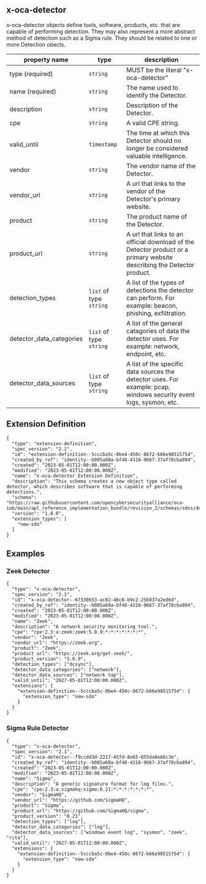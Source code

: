 ## x-oca-detector

x-oca-detector objects define tools, software, products, etc. that are capable of performing
detection. They may also represent a more abstract method of detection such as a Sigma rule. They
should be related to one or more Detection obects.

| property name            | type                       | description
|--------------------------|----------------------------|--------------------------------------------------------------------------------------------------------------------------------------------------------------------------------------------------------------------------------------|
| type (required)          | `string`                   | MUST be the literal "x-oca-detector"
| name (required)          | `string`                   | The name used to identify the Detector.
| description              | `string`                   | Description of the Detector.
| cpe                      | `string`                   | A valid CPE string.
| valid_until              | `timestamp`                | The time at which this Detector should no longer be considered valuable intelligence.
| vendor                   | `string`                   | The vendor name of the Detector.
| vendor_url               | `string`                   | A url that links to the vendor of the Detector's primary website.
| product                  | `string`                   | The product name of the Detector.
| product_url              | `string`                   | A url that links to an official download of the Detector product or a primary website describing the Detector product.
| detection_types          | `list` of type `string`    | A list of the types of detections the detector can perform. For example: beacon, phishing, exfiltration.
| detector_data_categories | `list` of type `string`    | A list of the general catagories of data the detector uses. For example: network, endpoint, etc.
| detector_data_sources    | `list` of type `string`    | A list of the specific data sources the detector uses. For example: pcap, windows security event logs, sysmon, etc.

## Extension Definition

```
{
  "type": "extension-definition",
  "spec_version": "2.1",
  "id": "extension-definition--5cccba5c-0be4-450c-8672-b66e98515754",
  "created_by_ref": "identity--b085a68a-bf48-4316-9667-37af78cba894",
  "created": "2023-05-01T12:00:00.000Z",
  "modified": "2023-05-01T12:00:00.000Z",
  "name": "x-oca-detector Extension Definition",
  "description": "This schema creates a new object type called detector, which describes software that is capable of performing detections.",
  "schema": "https://raw.githubusercontent.com/opencybersecurityalliance/oca-iob/main/apl_reference_implementation_bundle/revision_2/schemas/sdos/detector.json",
  "version": "1.0.0",
  "extension_types": [
    "new-sdo"
  ]
}
```

## Examples

### Zeek Detector

```
{
  "type": "x-oca-detector",
  "spec_version": "2.1",
  "id": "x-oca-detector--67330653-ac02-46c8-b9c2-25b837a2ed6d",
  "created_by_ref": "identity--b085a68a-bf48-4316-9667-37af78cba894",
  "created": "2023-05-01T12:00:00.000Z",
  "modified": "2023-05-01T12:00:00.000Z",
  "name": "Zeek",
  "description": "A network security monitoring tool.",
  "cpe": "cpe:2.3:a:zeek:zeek:5.0.9:*:*:*:*:*:*:*",
  "vendor": "Zeek",
  "vendor_url": "https://zeek.org",
  "product": "Zeek",
  "product_url": "https://zeek.org/get-zeek/",
  "product_version": "5.0.9",
  "detection_types": ["dcsync"],
  "detector_data_categories": ["network"],
  "detector_data_sources": ["network tap"],
  "valid_until": "2027-05-01T12:00:00.000Z",
  "extensions": {
    "extension-definition--5cccba5c-0be4-450c-8672-b66e98515754": {
      "extension_type": "new-sdo"
    }
  }
}
```

### Sigma Rule Detector

```
{
  "type": "x-oca-detector",
  "spec_version": "2.1",
  "id": "x-oca-detector--f9ccdd3d-2217-45fd-8e65-055da8e66c3e",
  "created_by_ref": "identity--b085a68a-bf48-4316-9667-37af78cba894",
  "created": "2023-05-01T12:00:00.000Z",
  "modified": "2023-05-01T12:00:00.000Z",
  "name": "Sigma",
  "description": "A generic signature format for log files.",
  "cpe": "cpe:2.3:a:sigmahq:sigma:0.21:*:*:*:*:*:*:*",
  "vendor": "SigmaHQ",
  "vendor_url": "https://github.com/SigmaHQ",
  "product": "Sigma",
  "product_url": "https://github.com/SigmaHQ/sigma",
  "product_version": "0.21",
  "detection_types": ["log"],
  "detector_data_categories": ["log"],
  "detector_data_sources": ["windows event log", "sysmon", "zeek", "rita"],
  "valid_until": "2027-05-01T12:00:00.000Z",
  "extensions": {
    "extension-definition--5cccba5c-0be4-450c-8672-b66e98515754": {
      "extension_type": "new-sdo"
    }
  }
}
```
